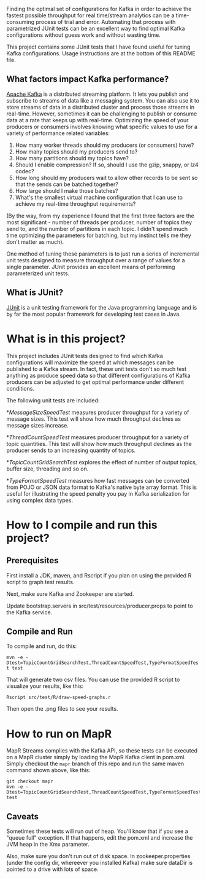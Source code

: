 Finding the optimal set of configurations for Kafka in order to achieve the fastest possible throughput for real time/stream analytics can be a time-consuming process of trial and error. Automating that process with parametrized JUnit tests can be an excellent way to find optimal Kafka configurations without guess work and without wasting time.

This project contains some JUnit tests that I have found useful for tuning Kafka configurations.  Usage instructions are at the bottom of this README file.

## What factors impact Kafka performance?

[Apache Kafka](http://kafka.apache.org) is a distributed streaming platform. It lets you publish and subscribe to streams of data like a messaging system. You can also use it to store streams of data in a distributed cluster and process those streams in real-time. However, sometimes it can be challenging to publish or consume data at a rate that keeps up with real-time. Optimizing the speed of your producers or consumers involves knowing what specific values to use for a variety of performance related variables:

1. How many worker threads should my producers (or consumers) have?
2. How many topics should my producers send to?
2. How many partitions should my topics have?
3. Should I enable compression? If so, should I use the gzip, snappy, or lz4 codec?
4. How long should my producers wait to allow other records to be sent so that the sends can be batched together?
5. How large should I make those batches?
6. What's the smallest virtual machine configuration that I can use to achieve my real-time throughput requirements?

(By the way, from my experience I found that the first three factors are the most significant - number of threads per producer, number of topics they send to, and the number of partitions in each topic.  I didn't spend much time optimizing the parameters for batching, but my instinct tells me they don't matter as much).

One method of tuning these parameters is to just run a series of incremental unit tests designed to measure throughput over a range of values for a single parameter. JUnit provides an excellent means of performing parameterized unit tests. 

## What is JUnit?

[JUnit](https://en.wikipedia.org/wiki/JUnit) is a unit testing framework for the Java programming language and is by far the most popular framework for developing test cases in Java. 

# What is in this project?

This project includes JUnit tests designed to find which Kafka configurations will maximize the speed at which messages can be published to a Kafka stream. In fact, these unit tests don't so much test anything as produce speed data so that different configurations of Kafka producers can be adjusted to get optimal performance under different conditions. 

The following unit tests are included:

**MessageSizeSpeedTest* measures producer throughput for a variety of message sizes. This test will show how much throughput declines as message sizes increase.
 
**ThreadCountSpeedTest* measures producer throughput for a variety of topic quantities. This test will show how much throughput declines as the producer sends to an increasing quantity of topics.
  
**TopicCountGridSearchTest* explores the effect of number of output topics, buffer size, threading and so on.

**TypeFormatSpeedTest* measures how fast messages can be converted from POJO or JSON data format to Kafka's native byte array format. This is useful for illustrating the speed penalty you pay in Kafka serialization for using complex data types.

# How to I compile and run this project?

## Prerequisites

First install a JDK, maven, and Rscript if you plan on using the provided R script to graph test results.

Next, make sure Kafka and Zookeeper are started.

Update bootstrap.servers in src/test/resources/producer.props to point to the Kafka service.

## Compile and Run

To compile and run, do this:

```mvn -e -Dtest=TopicCountGridSearchTest,ThreadCountSpeedTest,TypeFormatSpeedTest test```

That will generate two csv files.  You can use the provided R script to visualize your results, like this:

```Rscript src/test/R/draw-speed-graphs.r```

Then open the .png files to see your results.

# How to run on MapR

MapR Streams complies with the Kafka API, so these tests can be executed on a MapR cluster simply by loading the MapR Kafka client in pom.xml. Simply checkout the `mapr` branch of this repo and run the same maven command shown above, like this:

```
git checkout mapr
mvn -e -Dtest=TopicCountGridSearchTest,ThreadCountSpeedTest,TypeFormatSpeedTest test
```


## Caveats

Sometimes these tests will run out of heap. You'll know that if you see a "queue full" exception. If that happens, edit the pom.xml and increase the JVM heap in the Xmx parameter.

Also, make sure you don't run out of disk space. In zookeeper.properties (under the config dir, whereever you installed Kafka) make sure dataDir is pointed to a drive with lots of space.